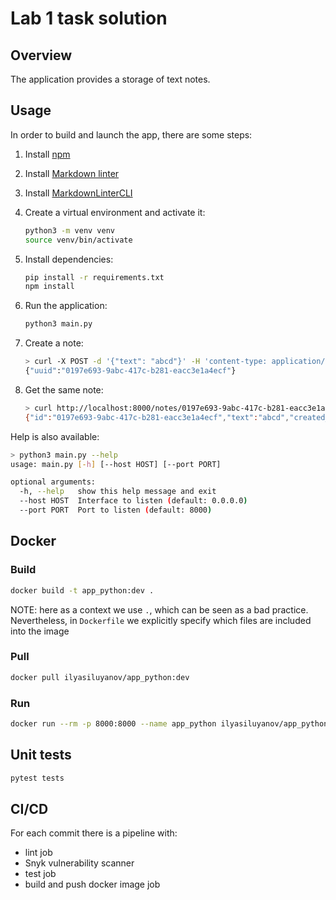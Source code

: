 # Lab 1 task solution

## Overview


The application provides a storage of text notes.

## Usage

In order to build and launch the app, there are some steps:

1. Install [npm](https://docs.npmjs.com/downloading-and-installing-node-js-and-npm)

1. Install [Markdown linter](https://github.com/DavidAnson/markdownlint)

1. Install [MarkdownLinterCLI](https://github.com/igorshubovych/markdownlint-cli)

1. Create a virtual environment and activate it:

   ```bash
   python3 -m venv venv
   source venv/bin/activate
   ```

1. Install dependencies:

   ```bash
   pip install -r requirements.txt
   npm install 
   ```

1. Run the application:

   ```bash
   python3 main.py
   ```

1. Create a note:

    ```bash
    > curl -X POST -d '{"text": "abcd"}' -H 'content-type: application/json' http://localhost:8000/notes/
    {"uuid":"0197e693-9abc-417c-b281-eacc3e1a4ecf"}
    ```

1. Get the same note:

    ```bash
    > curl http://localhost:8000/notes/0197e693-9abc-417c-b281-eacc3e1a4ecf
    {"id":"0197e693-9abc-417c-b281-eacc3e1a4ecf","text":"abcd","created_at":"2023-09-16T18:14:08.990677Z"}

    ```

Help is also available:

```bash
> python3 main.py --help
usage: main.py [-h] [--host HOST] [--port PORT]

optional arguments:
  -h, --help   show this help message and exit
  --host HOST  Interface to listen (default: 0.0.0.0)
  --port PORT  Port to listen (default: 8000)
```

## Docker

### Build

```bash
docker build -t app_python:dev .
```

NOTE: here as a context we use `.`, which can be seen as a bad practice.
Nevertheless, in `Dockerfile` we explicitly specify
which files are included into the image

### Pull

```bash
docker pull ilyasiluyanov/app_python:dev
```

### Run

```bash
docker run --rm -p 8000:8000 --name app_python ilyasiluyanov/app_python:dev
```

## Unit tests

```bash
pytest tests
```

## CI/CD

For each commit there is a pipeline with:

- lint job
- Snyk vulnerability scanner
- test job
- build and push docker image job
